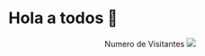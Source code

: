 # Hola a todos :wave:

<p align="center">
Numero de Visitantes
<img src="https://profile-counter.glitch.me/imludev/count.svg" />
</p>

